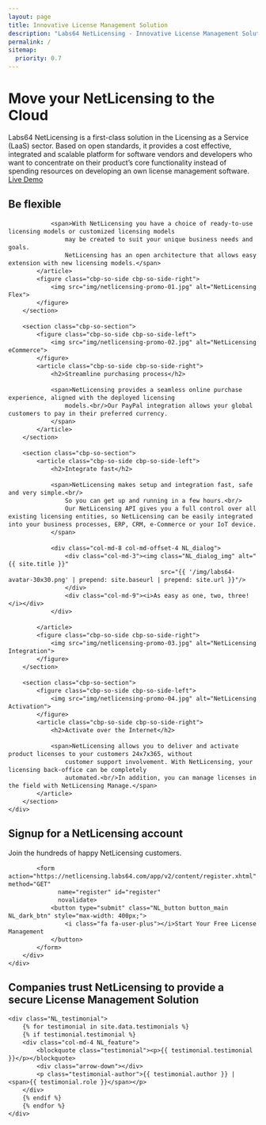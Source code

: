 ```yaml
---
layout: page
title: Innovative License Management Solution
description: "Labs64 NetLicensing - Innovative License Management Solution for software vendors (ISVs)"
permalink: /
sitemap:
  priority: 0.7
---
```

<div class="row NL_banner">
    <div class="col-md-8 col-md-offset-2 NL_about">
        <h1>Move your Net<i class="fa fa-cloud"></i>Licensing to the Cloud</h1>
        <span>Labs64 NetLicensing is a first-class solution in the Licensing as a Service (LaaS) sector.
            Based on open standards, it provides a cost effective, integrated and scalable platform for software vendors
            and developers who want to concentrate on their product’s core functionality instead of spending resources
            on developing an own license management software.</span>
        <a href="https://netlicensing.labs64.com/app/v2/?lc=4b566c7e20&source=lmbox001"
           class="NL_button button_main NL_light_btn" role="button"><i class="fa fa-eye"></i>Live Demo</a>
    </div>
</div>

<div class="row">
    <div id="cbp-so-scroller" class="cbp-so-scroller NL_intro">
        <section class="cbp-so-section">
            <article class="cbp-so-side cbp-so-side-left">
                <h2>Be flexible</h2>

                <span>With NetLicensing you have a choice of ready-to-use licensing models or customized licensing models
                    may be created to suit your unique business needs and goals.
                    NetLicensing has an open architecture that allows easy extension with new licensing models.</span>
            </article>
            <figure class="cbp-so-side cbp-so-side-right">
                <img src="img/netlicensing-promo-01.jpg" alt="NetLicensing Flex">
            </figure>
        </section>

        <section class="cbp-so-section">
            <figure class="cbp-so-side cbp-so-side-left">
                <img src="img/netlicensing-promo-02.jpg" alt="NetLicensing eCommerce">
            </figure>
            <article class="cbp-so-side cbp-so-side-right">
                <h2>Streamline purchasing process</h2>

                <span>NetLicensing provides a seamless online purchase experience, aligned with the deployed licensing
                    models.<br/>Our PayPal integration allows your global customers to pay in their preferred currency.
                </span>
            </article>
        </section>

        <section class="cbp-so-section">
            <article class="cbp-so-side cbp-so-side-left">
                <h2>Integrate fast</h2>

                <span>NetLicensing makes setup and integration fast, safe and very simple.<br/>
                    So you can get up and running in a few hours.<br/>
                    Our NetLicensing API gives you a full control over all existing licensing entities, so NetLicensing can be easily integrated into your business processes, ERP, CRM, e-Commerce or your IoT device.
                </span>

                <div class="col-md-8 col-md-offset-4 NL_dialog">
                    <div class="col-md-3"><img class="NL_dialog_img" alt="{{ site.title }}"
                                               src="{{ '/img/labs64-avatar-30x30.png' | prepend: site.baseurl | prepend: site.url }}"/>
                    </div>
                    <div class="col-md-9"><i>As easy as one, two, three!</i></div>
                </div>

            </article>
            <figure class="cbp-so-side cbp-so-side-right">
                <img src="img/netlicensing-promo-03.jpg" alt="NetLicensing Integration">
            </figure>
        </section>

        <section class="cbp-so-section">
            <figure class="cbp-so-side cbp-so-side-left">
                <img src="img/netlicensing-promo-04.jpg" alt="NetLicensing Activation">
            </figure>
            <article class="cbp-so-side cbp-so-side-right">
                <h2>Activate over the Internet</h2>

                <span>NetLicensing allows you to deliver and activate product licenses to your customers 24x7x365, without
                    customer support involvement. With NetLicensing, your licensing back-office can be completely
                    automated.<br/>In addition, you can manage licenses in the field with NetLicensing Manage.</span>
            </article>
        </section>
    </div>
</div>

<div class="row">
    <div class="col-md-12 NL_container">
        <div class="col-md-6 col-md-offset-3 NL_container_text">
            <h2>Signup for a NetLicensing account</h2>
            <span>Join the hundreds of happy NetLicensing customers.</span>

            <form action="https://netlicensing.labs64.com/app/v2/content/register.xhtml" method="GET"
                  name="register" id="register"
                  novalidate>
                <button type="submit" class="NL_button button_main NL_dark_btn" style="max-width: 400px;">
                    <i class="fa fa-user-plus"></i>Start Your Free License Management
                </button>
            </form>
        </div>
    </div>
</div>

<div class="row">
    <div class="row NL_block_center">
        <h2 class="col-md-12">Companies trust NetLicensing to provide a secure License Management Solution</h2>
    </div>

    <div class="NL_testimonial">
        {% for testimonial in site.data.testimonials %}
        {% if testimonial.testimonial %}
        <div class="col-md-4 NL_feature">
            <blockquote class="testimonial"><p>{{ testimonial.testimonial }}</p></blockquote>
            <div class="arrow-down"></div>
            <p class="testimonial-author">{{ testimonial.author }} | <span>{{ testimonial.role }}</span></p>
        </div>
        {% endif %}
        {% endfor %}
    </div>
</div>
